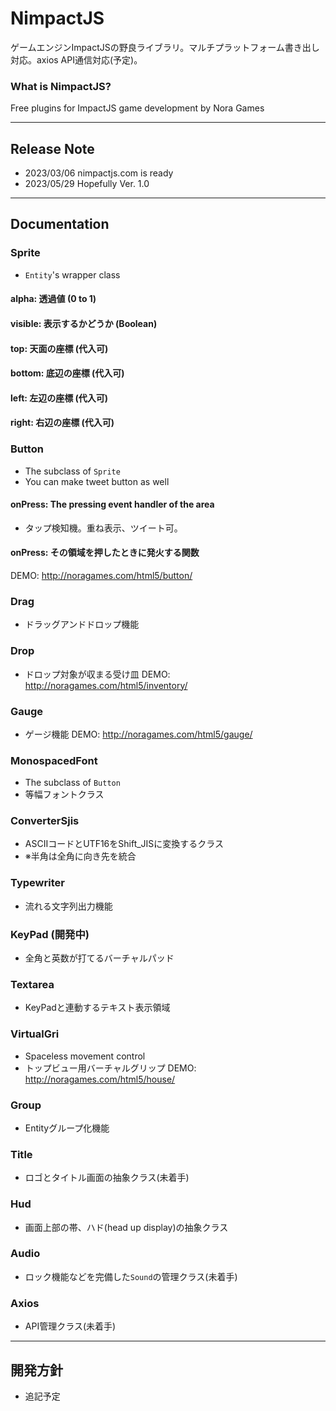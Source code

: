 # NimpactJS

ゲームエンジンImpactJSの野良ライブラリ。マルチプラットフォーム書き出し対応。axios API通信対応(予定)。

### What is NimpactJS?

Free plugins for ImpactJS game development by Nora Games

---

## Release Note
- 2023/03/06 nimpactjs.com is ready
- 2023/05/29 Hopefully Ver. 1.0

---

## Documentation


### Sprite
- `Entity`'s wrapper class
#### alpha: 透過値 (0 to 1)
#### visible: 表示するかどうか (Boolean)
#### top: 天面の座標 (代入可)
#### bottom: 底辺の座標 (代入可)
#### left: 左辺の座標 (代入可)
#### right: 右辺の座標 (代入可)

### Button
- The subclass of `Sprite`
- You can make tweet button as well
#### onPress: The pressing event handler of the area
- タップ検知機。重ね表示、ツイート可。
#### onPress: その領域を押したときに発火する関数
DEMO: http://noragames.com/html5/button/

### Drag
- ドラッグアンドドロップ機能

### Drop
- ドロップ対象が収まる受け皿
DEMO: http://noragames.com/html5/inventory/

### Gauge
- ゲージ機能
DEMO: http://noragames.com/html5/gauge/

### MonospacedFont
- The subclass of `Button`
- 等幅フォントクラス

### ConverterSjis
- ASCIIコードとUTF16をShift_JISに変換するクラス
- ※半角は全角に向き先を統合

### Typewriter
- 流れる文字列出力機能

### KeyPad (開発中)
- 全角と英数が打てるバーチャルパッド

### Textarea
- KeyPadと連動するテキスト表示領域

### VirtualGri
- Spaceless movement control
- トップビュー用バーチャルグリップ
DEMO: http://noragames.com/html5/house/

### Group
- Entityグループ化機能

### Title
- ロゴとタイトル画面の抽象クラス(未着手)

### Hud
- 画面上部の帯、ハド(head up display)の抽象クラス

### Audio
- ロック機能などを完備した`Sound`の管理クラス(未着手)

### Axios
- API管理クラス(未着手)
 
---

## 開発方針
- 追記予定
